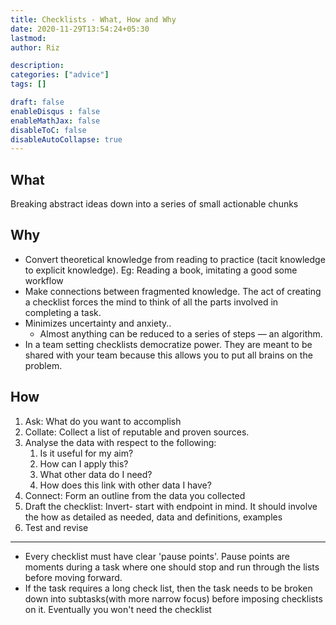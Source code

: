 ```yaml
---
title: Checklists - What, How and Why
date: 2020-11-29T13:54:24+05:30
lastmod: 
author: Riz

description: 
categories: ["advice"]
tags: []

draft: false
enableDisqus : false
enableMathJax: false
disableToC: false
disableAutoCollapse: true
---
```


## What
Breaking abstract ideas down into a series of small actionable chunks

## Why
- Convert theoretical knowledge from reading to practice (tacit knowledge to explicit knowledge). Eg: Reading a book, imitating a good some workflow
- Make connections between fragmented knowledge. The act of creating a checklist forces the mind to think of all the parts involved in completing a task.
- Minimizes uncertainty and anxiety.. 
	-  Almost anything can be reduced to a series of steps — an algorithm. 
- In a team setting checklists democratize power. They are meant to be shared with your team because this allows you to put all brains on the problem.

## How
1. Ask: What do you want to accomplish
2. Collate: Collect a list of reputable and proven sources.
3. Analyse the data with respect to the following:
	1. Is it useful for my aim?
	2. How can I apply this?
	3. What other data do I need?
	4. How does this link with other data I have?
4. Connect: Form an outline from the data you collected
5. Draft the checklist: Invert- start with endpoint in mind. It should involve the how as detailed as needed, data and definitions, examples
6. Test and revise
---
- Every checklist must have clear 'pause points'. Pause points are moments during a task where one should stop and run through the lists before moving forward. 
- If the task requires a long check list, then the task needs to be broken down into subtasks(with more narrow focus) before imposing checklists on it.
Eventually you won't need the checklist

